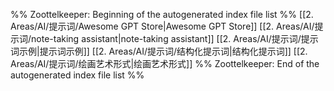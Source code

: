 %% Zoottelkeeper: Beginning of the autogenerated index file list  %%
 [[2. Areas/AI/提示词/Awesome GPT Store|Awesome GPT Store]]
 [[2. Areas/AI/提示词/note-taking assistant|note-taking assistant]]
 [[2. Areas/AI/提示词/提示词示例|提示词示例]]
 [[2. Areas/AI/提示词/结构化提示词|结构化提示词]]
 [[2. Areas/AI/提示词/绘画艺术形式|绘画艺术形式]]
%% Zoottelkeeper: End of the autogenerated index file list  %%
